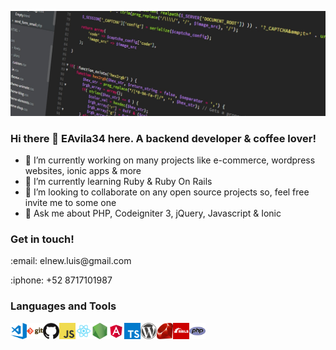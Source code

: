 [![Eduardo Avila](./assets/codeBanner.jpg)](https://eavila.dev)
### Hi there 👋 EAvila34 here. A backend developer & coffee lover!
- 🔭 I’m currently working on many projects like e-commerce, wordpress websites, ionic apps & more
- 🌱 I’m currently learning Ruby & Ruby On Rails
- 👯 I’m looking to collaborate on any open source projects so, feel free invite me to some one
- 💬 Ask me about PHP, Codeigniter 3, jQuery, Javascript & Ionic

<h3>Get in touch!</h3>
<p>:email: elnew.luis@gmail.com</p>
<p>:iphone: +52 8717101987</p>

<h3>Languages and Tools</h3>
<p>
	<a href="https://code.visualstudio.com/" rel="nofollow">
		<img alt="Visual Studio Code" src="https://raw.githubusercontent.com/github/explore/80688e429a7d4ef2fca1e82350fe8e3517d3494d/topics/visual-studio-code/visual-studio-code.png" style="max-width:100%;" width="26px" align="left">
	</a>
	<a href="https://git-scm.com/" rel="nofollow">
		<img alt="Git" src="https://raw.githubusercontent.com/github/explore/80688e429a7d4ef2fca1e82350fe8e3517d3494d/topics/git/git.png" style="max-width:100%;" width="26px" align="left">
	</a>
	<a href="https://github.com/">
		<img alt="GitHub" src="https://raw.githubusercontent.com/github/explore/78df643247d429f6cc873026c0622819ad797942/topics/github/github.png" style="max-width:100%;" width="26px" align="left">
	</a>
	<a href="https://www.javascript.com/" rel="nofollow">
		<img alt="JavaScript" src="https://raw.githubusercontent.com/github/explore/80688e429a7d4ef2fca1e82350fe8e3517d3494d/topics/javascript/javascript.png" style="max-width:100%;" width="26px" align="left">
	</a>
	<a href="https://reactjs.org/" rel="nofollow">
		<img alt="React" src="https://raw.githubusercontent.com/github/explore/80688e429a7d4ef2fca1e82350fe8e3517d3494d/topics/react/react.png" style="max-width:100%;" width="26px" align="left">
	</a>
	<a href="https://nodejs.org/en/" rel="nofollow">
		<img alt="Node.js" src="https://raw.githubusercontent.com/github/explore/80688e429a7d4ef2fca1e82350fe8e3517d3494d/topics/nodejs/nodejs.png" style="max-width:100%;" width="26px" align="left">
	</a>
	<a href="https://angular.io/">
		<img src="https://raw.githubusercontent.com/github/explore/80688e429a7d4ef2fca1e82350fe8e3517d3494d/topics/angular/angular.png" alt="angular"  style="max-width:100%;" width="26px" align="left">
	</a>
	<a href="https://www.typescriptlang.org/">
		<img src="https://raw.githubusercontent.com/github/explore/80688e429a7d4ef2fca1e82350fe8e3517d3494d/topics/typescript/typescript.png" class="rounded-1 mr-3" alt="typescript"  style="max-width:100%;" width="26px" align="left">
	</a>
  	<a href="https://wordpress.org/">
  		<img src="https://raw.githubusercontent.com/github/explore/80688e429a7d4ef2fca1e82350fe8e3517d3494d/topics/wordpress/wordpress.png" alt="wordpress logo" width="26"  style="max-width:100%;" width="26px" align="left">
  	</a>
  	<a href="https://www.ruby-lang.org/es/">
  		<img src="https://raw.githubusercontent.com/github/explore/80688e429a7d4ef2fca1e82350fe8e3517d3494d/topics/ruby/ruby.png" alt="ruby logo"  style="max-width:100%;" width="26px" align="left" >
  	</a>
  	<a href="https://rubyonrails.org/">
  		<img src="https://raw.githubusercontent.com/github/explore/80688e429a7d4ef2fca1e82350fe8e3517d3494d/topics/rails/rails.png" alt="rails logo"  style="max-width:100%;" width="26px" align="left" >
  	</a>
  	<a href="https://www.php.net">
  		<img src="https://raw.githubusercontent.com/github/explore/ccc16358ac4530c6a69b1b80c7223cd2744dea83/topics/php/php.png" alt="php logo"  style="max-width:100%;" width="26px" align="left">
  	</a>
</p>
